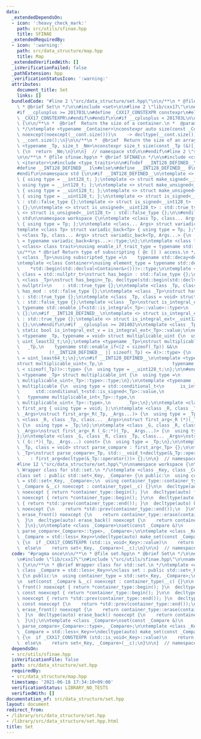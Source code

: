 ```yaml
---
data:
  _extendedDependsOn:
  - icon: ':heavy_check_mark:'
    path: src/utils/sfinae.hpp
    title: SFINAE
  _extendedRequiredBy:
  - icon: ':warning:'
    path: src/data_structure/map.hpp
    title: Map
  _extendedVerifiedWith: []
  _isVerificationFailed: false
  _pathExtension: hpp
  _verificationStatusIcon: ':warning:'
  attributes:
    document_title: Set
    links: []
  bundledCode: "#line 2 \"src/data_structure/set.hpp\"\n\n/**\n * @file set.hpp\n\
    \ * @brief Set\n */\n\n#include <set>\n\n#line 2 \"lib/cxx17\"\n\n#ifndef _CXX17_CONSTEXPR\n\
    #if __cplusplus >= 201703L\n#define _CXX17_CONSTEXPR constexpr\n#else\n#define\
    \ _CXX17_CONSTEXPR\n#endif\n#endif\n\n#if __cplusplus < 201703L\n\nnamespace std\
    \ {\n\n/**\n *  @brief  Return the size of a container.\n *  @param  __cont  Container.\n\
    \ */\ntemplate <typename _Container>\nconstexpr auto size(const _Container& __cont)\
    \ noexcept(noexcept(__cont.size()))\n    -> decltype(__cont.size()) {\n  return\
    \ __cont.size();\n}\n\n/**\n *  @brief  Return the size of an array.\n */\ntemplate\
    \ <typename _Tp, size_t _Nm>\nconstexpr size_t size(const _Tp (&)[_Nm]) noexcept\
    \ {\n  return _Nm;\n}\n\n}  // namespace std\n\n#endif\n#line 2 \"src/utils/sfinae.hpp\"\
    \n\n/**\n * @file sfinae.hpp\n * @brief SFINAE\n */\n\n#include <cstdint>\n#include\
    \ <iterator>\n#include <type_traits>\n\n#ifndef __INT128_DEFINED__\n\n#ifdef __SIZEOF_INT128__\n\
    #define __INT128_DEFINED__ 1\n#else\n#define __INT128_DEFINED__ 0\n#endif\n\n\
    #endif\n\nnamespace std {\n\n#if __INT128_DEFINED__\n\ntemplate <> struct make_signed<__uint128_t>\
    \ { using type = __int128_t; };\ntemplate <> struct make_signed<__int128_t> {\
    \ using type = __int128_t; };\n\ntemplate <> struct make_unsigned<__uint128_t>\
    \ { using type = __uint128_t; };\ntemplate <> struct make_unsigned<__int128_t>\
    \ { using type = __uint128_t; };\n\ntemplate <> struct is_signed<__uint128_t>\
    \ : std::false_type {};\ntemplate <> struct is_signed<__int128_t> : std::true_type\
    \ {};\n\ntemplate <> struct is_unsigned<__uint128_t> : std::true_type {};\ntemplate\
    \ <> struct is_unsigned<__int128_t> : std::false_type {};\n\n#endif\n\n}  // namespace\
    \ std\n\nnamespace workspace {\n\ntemplate <class Tp, class... Args> struct variadic_front\
    \ { using type = Tp; };\n\ntemplate <class... Args> struct variadic_back;\n\n\
    template <class Tp> struct variadic_back<Tp> { using type = Tp; };\n\ntemplate\
    \ <class Tp, class... Args> struct variadic_back<Tp, Args...> {\n  using type\
    \ = typename variadic_back<Args...>::type;\n};\n\ntemplate <class type, template\
    \ <class> class trait>\nusing enable_if_trait_type = typename std::enable_if<trait<type>::value>::type;\n\
    \n/**\n * @brief Return type of subscripting ( @c [] ) access.\n */\ntemplate\
    \ <class _Tp>\nusing subscripted_type =\n    typename std::decay<decltype(std::declval<_Tp&>()[0])>::type;\n\
    \ntemplate <class Container>\nusing element_type = typename std::decay<decltype(\n\
    \    *std::begin(std::declval<Container&>()))>::type;\n\ntemplate <class _Tp,\
    \ class = std::nullptr_t>\nstruct has_begin : std::false_type {};\n\ntemplate\
    \ <class _Tp>\nstruct has_begin<_Tp, decltype(std::begin(std::declval<_Tp>()),\
    \ nullptr)>\n    : std::true_type {};\n\ntemplate <class _Tp, class = void> struct\
    \ has_mod : std::false_type {};\n\ntemplate <class _Tp>\nstruct has_mod<_Tp, std::__void_t<decltype(_Tp::mod)>>\
    \ : std::true_type {};\n\ntemplate <class _Tp, class = void> struct is_integral_ext\
    \ : std::false_type {};\ntemplate <class _Tp>\nstruct is_integral_ext<\n    _Tp,\
    \ typename std::enable_if<std::is_integral<_Tp>::value>::type>\n    : std::true_type\
    \ {};\n\n#if __INT128_DEFINED__\n\ntemplate <> struct is_integral_ext<__int128_t>\
    \ : std::true_type {};\ntemplate <> struct is_integral_ext<__uint128_t> : std::true_type\
    \ {};\n\n#endif\n\n#if __cplusplus >= 201402\n\ntemplate <class _Tp>\nconstexpr\
    \ static bool is_integral_ext_v = is_integral_ext<_Tp>::value;\n\n#endif\n\ntemplate\
    \ <typename _Tp, typename = void> struct multiplicable_uint {\n  using type =\
    \ uint_least32_t;\n};\ntemplate <typename _Tp>\nstruct multiplicable_uint<\n \
    \   _Tp,\n    typename std::enable_if<(2 < sizeof(_Tp)) &&\n                 \
    \           (!__INT128_DEFINED__ || sizeof(_Tp) <= 4)>::type> {\n  using type\
    \ = uint_least64_t;\n};\n\n#if __INT128_DEFINED__\n\ntemplate <typename _Tp>\n\
    struct multiplicable_uint<_Tp,\n                          typename std::enable_if<(4\
    \ < sizeof(_Tp))>::type> {\n  using type = __uint128_t;\n};\n\n#endif\n\ntemplate\
    \ <typename _Tp> struct multiplicable_int {\n  using type =\n      typename std::make_signed<typename\
    \ multiplicable_uint<_Tp>::type>::type;\n};\n\ntemplate <typename _Tp> struct\
    \ multiplicable {\n  using type = std::conditional_t<\n      is_integral_ext<_Tp>::value,\n\
    \      std::conditional_t<std::is_signed<_Tp>::value,\n                      \
    \   typename multiplicable_int<_Tp>::type,\n                         typename\
    \ multiplicable_uint<_Tp>::type>,\n      _Tp>;\n};\n\ntemplate <class> struct\
    \ first_arg { using type = void; };\n\ntemplate <class _R, class _Tp, class...\
    \ _Args>\nstruct first_arg<_R(_Tp, _Args...)> {\n  using type = _Tp;\n};\n\ntemplate\
    \ <class _R, class _Tp, class... _Args>\nstruct first_arg<_R (*)(_Tp, _Args...)>\
    \ {\n  using type = _Tp;\n};\n\ntemplate <class _G, class _R, class _Tp, class...\
    \ _Args>\nstruct first_arg<_R (_G::*)(_Tp, _Args...)> {\n  using type = _Tp;\n\
    };\n\ntemplate <class _G, class _R, class _Tp, class... _Args>\nstruct first_arg<_R\
    \ (_G::*)(_Tp, _Args...) const> {\n  using type = _Tp;\n};\n\ntemplate <class\
    \ _Tp, class = void> struct parse_compare : first_arg<_Tp> {};\n\ntemplate <class\
    \ _Tp>\nstruct parse_compare<_Tp, std::__void_t<decltype(&_Tp::operator())>>\n\
    \    : first_arg<decltype(&_Tp::operator())> {};\n\n}  // namespace workspace\n\
    #line 12 \"src/data_structure/set.hpp\"\n\nnamespace workspace {\n\n/**\n * @brief\
    \ Wrapper class for std::set.\n */\ntemplate <class _Key, class _Compare = std::less<_Key>>\n\
    class set : public std::set<_Key, _Compare> {\n public:\n  using container_type\
    \ = std::set<_Key, _Compare>;\n  using container_type::container_type;\n\n  set(const\
    \ _Compare &__c) noexcept : container_type(__c) {}\n\n  decltype(auto) front()\
    \ noexcept { return *container_type::begin(); }\n  decltype(auto) front() const\
    \ noexcept { return *container_type::begin(); }\n\n  decltype(auto) back() noexcept\
    \ { return *std::prev(container_type::end()); }\n  decltype(auto) back() const\
    \ noexcept {\n    return *std::prev(container_type::end());\n  }\n\n  decltype(auto)\
    \ erase_front() noexcept {\n    return container_type::erase(container_type::begin());\n\
    \  }\n  decltype(auto) erase_back() noexcept {\n    return container_type::erase(std::prev(container_type::end()));\n\
    \  }\n};\n\ntemplate <class _Compare>\nset(const _Compare &)\n    -> set<std::decay_t<typename\
    \ parse_compare<_Compare>::type>, _Compare>;\n\ntemplate <class _Key = void, class\
    \ _Compare = std::less<_Key>>\ndecltype(auto) make_set(const _Compare &__c = _Compare{})\
    \ {\n  if _CXX17_CONSTEXPR (std::is_void<_Key>::value)\n    return set(__c);\n\
    \  else\n    return set<_Key, _Compare>(__c);\n}\n\n}  // namespace workspace\n"
  code: "#pragma once\n\n/**\n * @file set.hpp\n * @brief Set\n */\n\n#include <set>\n\
    \n#include \"lib/cxx17\"\n#include \"src/utils/sfinae.hpp\"\n\nnamespace workspace\
    \ {\n\n/**\n * @brief Wrapper class for std::set.\n */\ntemplate <class _Key,\
    \ class _Compare = std::less<_Key>>\nclass set : public std::set<_Key, _Compare>\
    \ {\n public:\n  using container_type = std::set<_Key, _Compare>;\n  using container_type::container_type;\n\
    \n  set(const _Compare &__c) noexcept : container_type(__c) {}\n\n  decltype(auto)\
    \ front() noexcept { return *container_type::begin(); }\n  decltype(auto) front()\
    \ const noexcept { return *container_type::begin(); }\n\n  decltype(auto) back()\
    \ noexcept { return *std::prev(container_type::end()); }\n  decltype(auto) back()\
    \ const noexcept {\n    return *std::prev(container_type::end());\n  }\n\n  decltype(auto)\
    \ erase_front() noexcept {\n    return container_type::erase(container_type::begin());\n\
    \  }\n  decltype(auto) erase_back() noexcept {\n    return container_type::erase(std::prev(container_type::end()));\n\
    \  }\n};\n\ntemplate <class _Compare>\nset(const _Compare &)\n    -> set<std::decay_t<typename\
    \ parse_compare<_Compare>::type>, _Compare>;\n\ntemplate <class _Key = void, class\
    \ _Compare = std::less<_Key>>\ndecltype(auto) make_set(const _Compare &__c = _Compare{})\
    \ {\n  if _CXX17_CONSTEXPR (std::is_void<_Key>::value)\n    return set(__c);\n\
    \  else\n    return set<_Key, _Compare>(__c);\n}\n\n}  // namespace workspace\n"
  dependsOn:
  - src/utils/sfinae.hpp
  isVerificationFile: false
  path: src/data_structure/set.hpp
  requiredBy:
  - src/data_structure/map.hpp
  timestamp: '2021-06-18 17:34:10+09:00'
  verificationStatus: LIBRARY_NO_TESTS
  verifiedWith: []
documentation_of: src/data_structure/set.hpp
layout: document
redirect_from:
- /library/src/data_structure/set.hpp
- /library/src/data_structure/set.hpp.html
title: Set
---
```

